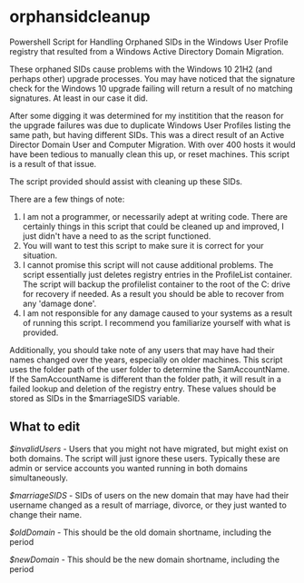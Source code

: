 # orphansidcleanup
Powershell Script for Handling Orphaned SIDs in the Windows User Profile registry that resulted from a Windows Active Directory Domain Migration. 

These orphaned SIDs cause problems with the Windows 10 21H2 (and perhaps other) upgrade processes. You may have noticed that the signature check for the Windows 10 upgrade failing will return a result of no matching signatures. At least in our case it did. 

After some digging it was determined for my institition that the reason for the upgrade failures was due to duplicate Windows User Profiles listing the same path, but having different SIDs. This was a direct result of an Active Director Domain User and Computer Migration. With over 400 hosts it would have been tedious to manually clean this up, or reset machines. This script is a result of that issue. 

The script provided should assist with cleaning up these SIDs. 

There are a few things of note: 

1. I am not a programmer, or necessarily adept at writing code. There are certainly things in this script that could be cleaned up and improved, I just didn't have a need to as the script functioned. 
2. You will want to test this script to make sure it is correct for your situation. 
3. I cannot promise this script will not cause additional problems. The script essentially just deletes registry entries in the ProfileList container. The script will backup the profilelist container to the root of the C: drive for recovery if needed. As a result you should be able to recover from any 'damage done'. 
4. I am not responsible for any damage caused to your systems as a result of running this script. I recommend you familiarize yourself with what is provided. 

Additionally, you should take note of any users that may have had their names changed over the years, especially on older machines. This script uses the folder path of the user folder to determine the SamAccountName. If the SamAccountName is different than the folder path, it will result in a failed lookup and deletion of the registry entry. These values should be stored as SIDs in the $marriageSIDS variable. 

## What to edit ##
*$invalidUsers* - Users that you might not have migrated, but might exist on both domains. The script will just ignore these users. Typically these are admin or service accounts you wanted running in both domains simultaneously. 

*$marriageSIDS* - SIDs of users on the new domain that may have had their username changed as a result of marriage, divorce, or they just wanted to change their name. 

*$oldDomain* - This should be the old domain shortname, including the period

*$newDomain* - This should be the new domain shortname, including the period
